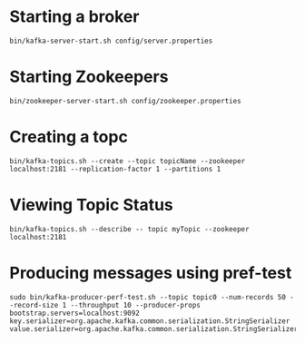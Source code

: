# Starting a broker

```console
bin/kafka-server-start.sh config/server.properties 
```

# Starting Zookeepers 

```console
bin/zookeeper-server-start.sh config/zookeeper.properties
```

# Creating a topc
```console
bin/kafka-topics.sh --create --topic topicName --zookeeper localhost:2181 --replication-factor 1 --partitions 1
```

# Viewing Topic Status

```console
bin/kafka-topics.sh --describe -- topic myTopic --zookeeper localhost:2181
```

# Producing messages using pref-test

```console
sudo bin/kafka-producer-perf-test.sh --topic topic0 --num-records 50 --record-size 1 --throughput 10 --producer-props bootstrap.servers=localhost:9092 key.serializer=org.apache.kafka.common.serialization.StringSerializer value.serializer=org.apache.kafka.common.serialization.StringSerializer
```

